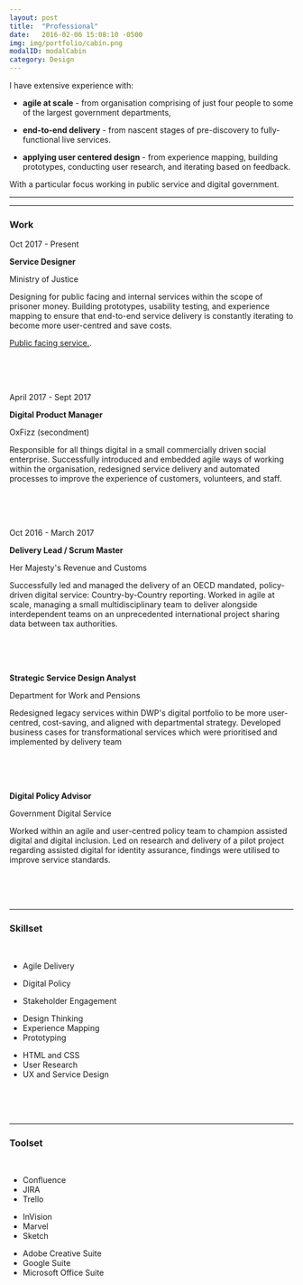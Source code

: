```yaml
---
layout: post
title:  "Professional"
date:   2016-02-06 15:08:10 -0500
img: img/portfolio/cabin.png
modalID: modalCabin
category: Design
---
```

<div align="left">
<p>I have extensive experience with:</p>
<ul>
<li><p><b>agile at scale</b> - from organisation comprising of just four people to some of the largest government departments,</p></li>
<li><p><b>end-to-end delivery</b> - from nascent stages of pre-discovery to fully-functional live services.</p></li> 
<li><p><b>applying user centered design</b> - from experience mapping, building prototypes, conducting user research, and iterating based on feedback.<p></li>
</ul>

<p>With a particular focus working in public service and digital government.</p>
  <section class="grid">
      <hr>
  <hr width="100%" align="center">
      <div class="col lg-3 md-12 sm-12 section-title" align="left">
        <h3>Work</h3>
      </div>
  <div class="col lg-3 md-4 sm-12" align="left">
        <p>Oct 2017 - Present</p>
      </div>
      <div class="col lg-6 md-8 sm-12" align="left">
        <p><b>Service Designer</b></p>
        <p>Ministry of Justice</p>
        
<p>Designing for public facing and internal services within the scope of prisoner money. Building prototypes, usability testing, and experience mapping to ensure that end-to-end service delivery is constantly iterating to become more user-centred and save costs.
</p>
        
<p><a href="https://www.gov.uk/send-prisoner-money" target="_blank">Public facing service.</a>.</p>
      <br> <br> <br>
      </div>
      <div class="col lg-3 md-4 sm-12" align="left">
        <p>April 2017 - Sept 2017</p>
      </div>
      <div class="col lg-6 md-8 sm-12" align="left">
        <p><b>Digital Product Manager</b></p>
        <p>OxFizz (secondment)</p>
        
<p>Responsible for all things digital in a small commercially driven social enterprise. Successfully introduced and embedded agile ways of working within the organisation, redesigned service delivery and automated processes to improve the experience of customers, volunteers, and staff.</p>
      <br> <br> <br>
      </div>
      <div class="col lg-3 md-4 sm-12" align="left">
        <p>Oct 2016 - March 2017</p>
      </div>
      <div class="col lg-6 md-8 sm-12" align="left">
        <p><b>Delivery Lead / Scrum Master</b></p>
        <p>Her Majesty's Revenue and Customs</p>
        
<p>Successfully led and managed the delivery of an OECD mandated, policy-driven digital service: Country-by-Country reporting. Worked in agile at scale, managing a small multidisciplinary team to deliver alongside interdependent teams on an unprecedented international project sharing data between tax authorities.
</p>
        <br> <br> <br>
      </div>
      <div class="col lg-6 md-8 sm-12" align="left">
        <p><b>Strategic Service Design Analyst</b></p>
        <p>Department for Work and Pensions</p>
        
<p>Redesigned legacy services within DWP's digital portfolio to be more user-centred, cost-saving, and aligned with departmental strategy. Developed business cases for transformational services which were prioritised and implemented by delivery team
</p>
        <br> <br> <br>
      </div>
      <div class="col lg-6 md-8 sm-12" align="left">
        <p><b>Digital Policy Advisor</b></p>
        <p>Government Digital Service</p>
        
<p>Worked within an agile and user-centred policy team to champion assisted digital and digital inclusion. Led on research and delivery of a pilot project regarding assisted digital for identity assurance, findings were utilised to improve service standards.
</p>
        <br> <br> <br>
      </div>
      <hr width="100%" align="center">
      <div align="left">
        <h3>Skillset</h3>
      </div>
   <br>
      <div class="col lg-3 md-4 sm-12 list-block" align="left">
        <ul>
          <li><p>Agile Delivery</p></li>
          <li><p>Digital Policy</p></li>
          <li><p>Stakeholder Engagement</p></li>
        </ul>
      </div>
      <div class="col lg-3 md-4 sm-12 list-block" align="left">
        <ul>
          <li>Design Thinking</li>
          <li>Experience Mapping</li>
          <li>Prototyping</li>
        </ul>
      </div>
      <div class="col lg-3 md-4 sm-12 list-block" align="left">
        <ul>
          <li>HTML and CSS</li>
          <li>User Research</li>
          <li class="baselinex0">UX and Service Design</li>
        </ul>
        <br> <br> <br>
      </div>
<hr width="100%" align="center">
<div align="left">
        <h3>Toolset</h3>
      </div>
   <br>
      <div class="col lg-3 md-4 sm-12 list-block" align="left">
        <ul>
          <li>Confluence</li>
          <li>JIRA</li>
          <li>Trello</li>
        </ul>
      </div>
    <div class="col lg-3 md-4 sm-12 list-block" align="left">
        <ul>
          <li>InVision</li>
          <li>Marvel</li>
          <li>Sketch</li>
        </ul>
      </div>
      <div class="col lg-3 md-4 sm-12 list-block" align="left">
        <ul>
          <li>Adobe Creative Suite</li>
          <li>Google Suite</li>
          <li class="baselinex0">Microsoft Office Suite</li>
        </ul>
      </div>
    </section>
